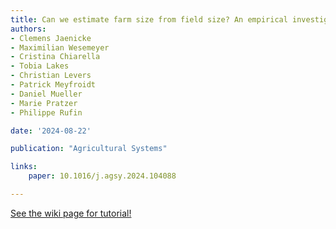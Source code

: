 ```yaml
---
title: Can we estimate farm size from field size? An empirical investigation of the field size to farm size relationship
authors:
- Clemens Jaenicke
- Maximilian Wesemeyer
- Cristina Chiarella
- Tobia Lakes
- Christian Levers
- Patrick Meyfroidt
- Daniel Mueller
- Marie Pratzer
- Philippe Rufin

date: '2024-08-22'

publication: "Agricultural Systems"

links:
    paper: 10.1016/j.agsy.2024.104088

---
```


[See the wiki page for tutorial!](https://github.com/hadisinaee/avicenna/wiki)